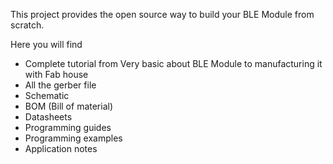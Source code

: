 This project provides the open source way to build your BLE Module from scratch.

Here you will find 
- Complete tutorial from Very basic about BLE Module to manufacturing it with Fab house
- All the gerber file
- Schematic
- BOM (Bill of material)
- Datasheets
- Programming guides
- Programming examples
- Application notes
